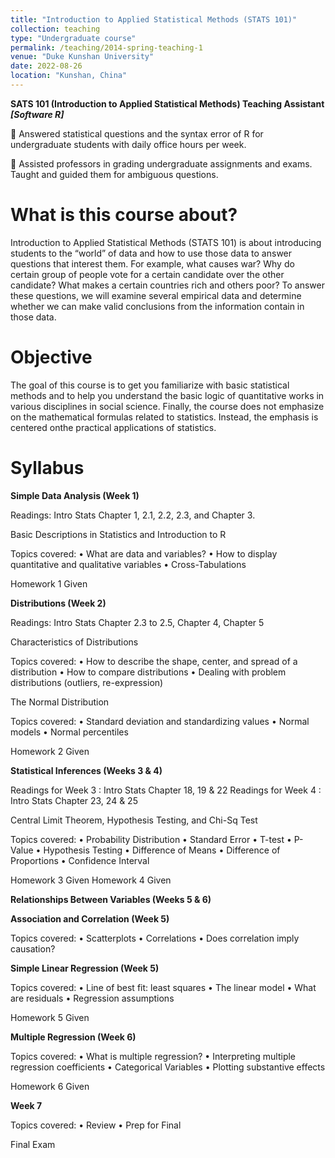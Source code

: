 ```yaml
---
title: "Introduction to Applied Statistical Methods (STATS 101)"
collection: teaching
type: "Undergraduate course"
permalink: /teaching/2014-spring-teaching-1
venue: "Duke Kunshan University"
date: 2022-08-26
location: "Kunshan, China"
---
```

**SATS 101 (Introduction to Applied Statistical Methods) Teaching Assistant _[Software R]_**

📌 Answered statistical questions and the syntax error of R for undergraduate students with daily office hours per week.

📌 Assisted professors in grading undergraduate assignments and exams. Taught and guided them for ambiguous questions.

What is this course about?
======
Introduction to Applied Statistical Methods (STATS 101) is about introducing students to the “world” of data and how to use those data to answer questions that interest them. For example, what causes war? Why do certain group of people vote for a certain candidate over the other candidate? What makes a certain countries rich and others poor? To answer these questions, we will examine several empirical data and determine whether we can make valid conclusions from the information contain in those data.

Objective
======
The goal of this course is to get you familiarize with basic statistical methods and to help you understand the basic logic of quantitative works in various disciplines in social science. Finally, the course does not emphasize on the mathematical formulas related to statistics. Instead, the emphasis is centered onthe practical applications of statistics.

Syllabus
======
**Simple Data Analysis (Week 1)**

Readings: Intro Stats Chapter 1, 2.1, 2.2, 2.3, and Chapter 3.

Basic Descriptions in Statistics and Introduction to R

Topics covered:
•	What are data and variables?
•	How to display quantitative and qualitative variables
•	Cross-Tabulations

Homework 1 Given

**Distributions (Week 2)**

Readings: Intro Stats Chapter 2.3 to 2.5, Chapter 4, Chapter 5

Characteristics of Distributions 

Topics covered:
•	How to describe the shape, center, and spread of a distribution
•	How to compare distributions
•	Dealing with problem distributions (outliers, re-expression)

The Normal Distribution

Topics covered:
•	Standard deviation and standardizing values
•	Normal models
•	Normal percentiles

Homework 2 Given

**Statistical Inferences (Weeks 3 & 4)**

Readings for Week 3 : Intro Stats Chapter 18, 19 & 22
Readings for Week 4 : Intro Stats Chapter 23, 24 & 25

Central Limit Theorem, Hypothesis Testing, and Chi-Sq Test

Topics covered:
•	Probability Distribution
•	Standard Error
•	T-test
•	P-Value
•	Hypothesis Testing
•	Difference of Means
•	Difference of Proportions
•	Confidence Interval

Homework 3 Given
Homework 4 Given

**Relationships Between Variables (Weeks 5 & 6)**

**Association and Correlation (Week 5)**

Topics covered:
•	Scatterplots
•	Correlations
•	Does correlation imply causation?

**Simple Linear Regression (Week 5)**

Topics covered:
•	Line of best fit: least squares
•	The linear model
•	What are residuals
•	Regression assumptions

Homework 5 Given 

**Multiple Regression (Week 6)**

Topics covered:
•	What is multiple regression?
•	Interpreting multiple regression coefficients
•	Categorical Variables
•	Plotting substantive effects

Homework 6 Given 

**Week 7**
	
Topics covered:
•	Review
•	Prep for Final

Final Exam
